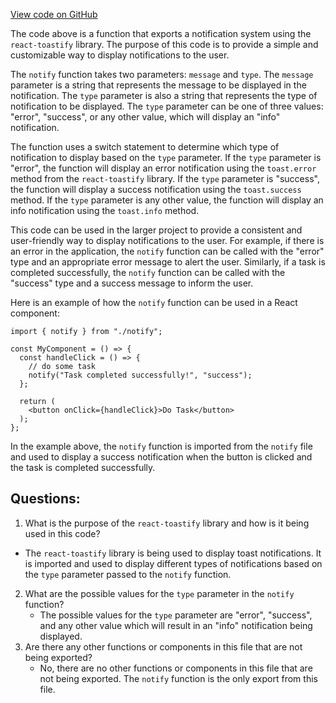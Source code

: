 [View code on GitHub](zoo-labs/zoo/blob/master/core/src/components/alertMessage.ts)

The code above is a function that exports a notification system using the `react-toastify` library. The purpose of this code is to provide a simple and customizable way to display notifications to the user. 

The `notify` function takes two parameters: `message` and `type`. The `message` parameter is a string that represents the message to be displayed in the notification. The `type` parameter is also a string that represents the type of notification to be displayed. The `type` parameter can be one of three values: "error", "success", or any other value, which will display an "info" notification.

The function uses a switch statement to determine which type of notification to display based on the `type` parameter. If the `type` parameter is "error", the function will display an error notification using the `toast.error` method from the `react-toastify` library. If the `type` parameter is "success", the function will display a success notification using the `toast.success` method. If the `type` parameter is any other value, the function will display an info notification using the `toast.info` method.

This code can be used in the larger project to provide a consistent and user-friendly way to display notifications to the user. For example, if there is an error in the application, the `notify` function can be called with the "error" type and an appropriate error message to alert the user. Similarly, if a task is completed successfully, the `notify` function can be called with the "success" type and a success message to inform the user. 

Here is an example of how the `notify` function can be used in a React component:

```
import { notify } from "./notify";

const MyComponent = () => {
  const handleClick = () => {
    // do some task
    notify("Task completed successfully!", "success");
  };

  return (
    <button onClick={handleClick}>Do Task</button>
  );
};
```

In the example above, the `notify` function is imported from the `notify` file and used to display a success notification when the button is clicked and the task is completed successfully.
## Questions: 
 1. What is the purpose of the `react-toastify` library and how is it being used in this code?
   - The `react-toastify` library is being used to display toast notifications. It is imported and used to display different types of notifications based on the `type` parameter passed to the `notify` function.
2. What are the possible values for the `type` parameter in the `notify` function?
   - The possible values for the `type` parameter are "error", "success", and any other value which will result in an "info" notification being displayed.
3. Are there any other functions or components in this file that are not being exported?
   - No, there are no other functions or components in this file that are not being exported. The `notify` function is the only export from this file.